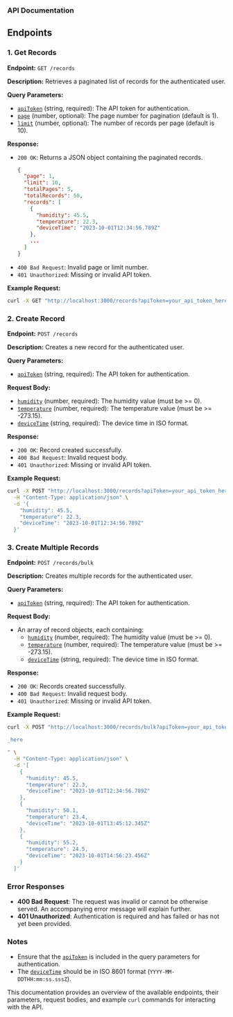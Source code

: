 ### API Documentation

## Endpoints

### 1. Get Records

**Endpoint:** `GET /records`

**Description:** Retrieves a paginated list of records for the authenticated user.

**Query Parameters:**

- [`apiToken`](command:_github.copilot.openSymbolFromReferences?%5B%22%22%2C%5B%7B%22uri%22%3A%7B%22scheme%22%3A%22file%22%2C%22authority%22%3A%22%22%2C%22path%22%3A%22%2FUsers%2Fzhaxal%2FDocuments%2FProjects%2Fdata-server%2Fbackend%2Fsrc%2Froutes%2Fapi%2FrecordsRouter.ts%22%2C%22query%22%3A%22%22%2C%22fragment%22%3A%22%22%7D%2C%22pos%22%3A%7B%22line%22%3A7%2C%22character%22%3A8%7D%7D%5D%2C%2203303b74-b461-41d9-80b4-97ed223d9380%22%5D "Go to definition") (string, required): The API token for authentication.
- [`page`](command:_github.copilot.openSymbolFromReferences?%5B%22%22%2C%5B%7B%22uri%22%3A%7B%22scheme%22%3A%22file%22%2C%22authority%22%3A%22%22%2C%22path%22%3A%22%2FUsers%2Fzhaxal%2FDocuments%2FProjects%2Fdata-server%2Fbackend%2Fsrc%2Froutes%2Fapi%2FrecordsRouter.ts%22%2C%22query%22%3A%22%22%2C%22fragment%22%3A%22%22%7D%2C%22pos%22%3A%7B%22line%22%3A21%2C%22character%22%3A8%7D%7D%5D%2C%2203303b74-b461-41d9-80b4-97ed223d9380%22%5D "Go to definition") (number, optional): The page number for pagination (default is 1).
- [`limit`](command:_github.copilot.openSymbolFromReferences?%5B%22%22%2C%5B%7B%22uri%22%3A%7B%22scheme%22%3A%22file%22%2C%22authority%22%3A%22%22%2C%22path%22%3A%22%2FUsers%2Fzhaxal%2FDocuments%2FProjects%2Fdata-server%2Fbackend%2Fsrc%2Froutes%2Fapi%2FrecordsRouter.ts%22%2C%22query%22%3A%22%22%2C%22fragment%22%3A%22%22%7D%2C%22pos%22%3A%7B%22line%22%3A22%2C%22character%22%3A8%7D%7D%5D%2C%2203303b74-b461-41d9-80b4-97ed223d9380%22%5D "Go to definition") (number, optional): The number of records per page (default is 10).

**Response:**

- `200 OK`: Returns a JSON object containing the paginated records.
  ```json
  {
    "page": 1,
    "limit": 10,
    "totalPages": 5,
    "totalRecords": 50,
    "records": [
      {
        "humidity": 45.5,
        "temperature": 22.3,
        "deviceTime": "2023-10-01T12:34:56.789Z"
      },
      ...
    ]
  }
  ```
- `400 Bad Request`: Invalid page or limit number.
- `401 Unauthorized`: Missing or invalid API token.

**Example Request:**

```sh
curl -X GET "http://localhost:3000/records?apiToken=your_api_token_here&page=1&limit=10"
```

### 2. Create Record

**Endpoint:** `POST /records`

**Description:** Creates a new record for the authenticated user.

**Query Parameters:**

- [`apiToken`](command:_github.copilot.openSymbolFromReferences?%5B%22%22%2C%5B%7B%22uri%22%3A%7B%22scheme%22%3A%22file%22%2C%22authority%22%3A%22%22%2C%22path%22%3A%22%2FUsers%2Fzhaxal%2FDocuments%2FProjects%2Fdata-server%2Fbackend%2Fsrc%2Froutes%2Fapi%2FrecordsRouter.ts%22%2C%22query%22%3A%22%22%2C%22fragment%22%3A%22%22%7D%2C%22pos%22%3A%7B%22line%22%3A7%2C%22character%22%3A8%7D%7D%5D%2C%2203303b74-b461-41d9-80b4-97ed223d9380%22%5D "Go to definition") (string, required): The API token for authentication.

**Request Body:**

- [`humidity`](command:_github.copilot.openSymbolFromReferences?%5B%22%22%2C%5B%7B%22uri%22%3A%7B%22scheme%22%3A%22file%22%2C%22authority%22%3A%22%22%2C%22path%22%3A%22%2FUsers%2Fzhaxal%2FDocuments%2FProjects%2Fdata-server%2Fbackend%2Fsrc%2Froutes%2Fapi%2FrecordsRouter.ts%22%2C%22query%22%3A%22%22%2C%22fragment%22%3A%22%22%7D%2C%22pos%22%3A%7B%22line%22%3A57%2C%22character%22%3A2%7D%7D%5D%2C%2203303b74-b461-41d9-80b4-97ed223d9380%22%5D "Go to definition") (number, required): The humidity value (must be >= 0).
- [`temperature`](command:_github.copilot.openSymbolFromReferences?%5B%22%22%2C%5B%7B%22uri%22%3A%7B%22scheme%22%3A%22file%22%2C%22authority%22%3A%22%22%2C%22path%22%3A%22%2FUsers%2Fzhaxal%2FDocuments%2FProjects%2Fdata-server%2Fbackend%2Fsrc%2Froutes%2Fapi%2FrecordsRouter.ts%22%2C%22query%22%3A%22%22%2C%22fragment%22%3A%22%22%7D%2C%22pos%22%3A%7B%22line%22%3A58%2C%22character%22%3A2%7D%7D%5D%2C%2203303b74-b461-41d9-80b4-97ed223d9380%22%5D "Go to definition") (number, required): The temperature value (must be >= -273.15).
- [`deviceTime`](command:_github.copilot.openSymbolFromReferences?%5B%22%22%2C%5B%7B%22uri%22%3A%7B%22scheme%22%3A%22file%22%2C%22authority%22%3A%22%22%2C%22path%22%3A%22%2FUsers%2Fzhaxal%2FDocuments%2FProjects%2Fdata-server%2Fbackend%2Fsrc%2Froutes%2Fapi%2FrecordsRouter.ts%22%2C%22query%22%3A%22%22%2C%22fragment%22%3A%22%22%7D%2C%22pos%22%3A%7B%22line%22%3A59%2C%22character%22%3A2%7D%7D%5D%2C%2203303b74-b461-41d9-80b4-97ed223d9380%22%5D "Go to definition") (string, required): The device time in ISO format.

**Response:**

- `200 OK`: Record created successfully.
- `400 Bad Request`: Invalid request body.
- `401 Unauthorized`: Missing or invalid API token.

**Example Request:**

```sh
curl -X POST "http://localhost:3000/records?apiToken=your_api_token_here" \
  -H "Content-Type: application/json" \
  -d '{
    "humidity": 45.5,
    "temperature": 22.3,
    "deviceTime": "2023-10-01T12:34:56.789Z"
  }'
```

### 3. Create Multiple Records

**Endpoint:** `POST /records/bulk`

**Description:** Creates multiple records for the authenticated user.

**Query Parameters:**

- [`apiToken`](command:_github.copilot.openSymbolFromReferences?%5B%22%22%2C%5B%7B%22uri%22%3A%7B%22scheme%22%3A%22file%22%2C%22authority%22%3A%22%22%2C%22path%22%3A%22%2FUsers%2Fzhaxal%2FDocuments%2FProjects%2Fdata-server%2Fbackend%2Fsrc%2Froutes%2Fapi%2FrecordsRouter.ts%22%2C%22query%22%3A%22%22%2C%22fragment%22%3A%22%22%7D%2C%22pos%22%3A%7B%22line%22%3A7%2C%22character%22%3A8%7D%7D%5D%2C%2203303b74-b461-41d9-80b4-97ed223d9380%22%5D "Go to definition") (string, required): The API token for authentication.

**Request Body:**

- An array of record objects, each containing:
  - [`humidity`](command:_github.copilot.openSymbolFromReferences?%5B%22%22%2C%5B%7B%22uri%22%3A%7B%22scheme%22%3A%22file%22%2C%22authority%22%3A%22%22%2C%22path%22%3A%22%2FUsers%2Fzhaxal%2FDocuments%2FProjects%2Fdata-server%2Fbackend%2Fsrc%2Froutes%2Fapi%2FrecordsRouter.ts%22%2C%22query%22%3A%22%22%2C%22fragment%22%3A%22%22%7D%2C%22pos%22%3A%7B%22line%22%3A57%2C%22character%22%3A2%7D%7D%5D%2C%2203303b74-b461-41d9-80b4-97ed223d9380%22%5D "Go to definition") (number, required): The humidity value (must be >= 0).
  - [`temperature`](command:_github.copilot.openSymbolFromReferences?%5B%22%22%2C%5B%7B%22uri%22%3A%7B%22scheme%22%3A%22file%22%2C%22authority%22%3A%22%22%2C%22path%22%3A%22%2FUsers%2Fzhaxal%2FDocuments%2FProjects%2Fdata-server%2Fbackend%2Fsrc%2Froutes%2Fapi%2FrecordsRouter.ts%22%2C%22query%22%3A%22%22%2C%22fragment%22%3A%22%22%7D%2C%22pos%22%3A%7B%22line%22%3A58%2C%22character%22%3A2%7D%7D%5D%2C%2203303b74-b461-41d9-80b4-97ed223d9380%22%5D "Go to definition") (number, required): The temperature value (must be >= -273.15).
  - [`deviceTime`](command:_github.copilot.openSymbolFromReferences?%5B%22%22%2C%5B%7B%22uri%22%3A%7B%22scheme%22%3A%22file%22%2C%22authority%22%3A%22%22%2C%22path%22%3A%22%2FUsers%2Fzhaxal%2FDocuments%2FProjects%2Fdata-server%2Fbackend%2Fsrc%2Froutes%2Fapi%2FrecordsRouter.ts%22%2C%22query%22%3A%22%22%2C%22fragment%22%3A%22%22%7D%2C%22pos%22%3A%7B%22line%22%3A59%2C%22character%22%3A2%7D%7D%5D%2C%2203303b74-b461-41d9-80b4-97ed223d9380%22%5D "Go to definition") (string, required): The device time in ISO format.

**Response:**

- `200 OK`: Records created successfully.
- `400 Bad Request`: Invalid request body.
- `401 Unauthorized`: Missing or invalid API token.

**Example Request:**

```sh
curl -X POST "http://localhost:3000/records/bulk?apiToken=your_api_token

_here

" \
  -H "Content-Type: application/json" \
  -d '[
    {
      "humidity": 45.5,
      "temperature": 22.3,
      "deviceTime": "2023-10-01T12:34:56.789Z"
    },
    {
      "humidity": 50.1,
      "temperature": 23.4,
      "deviceTime": "2023-10-01T13:45:12.345Z"
    },
    {
      "humidity": 55.2,
      "temperature": 24.5,
      "deviceTime": "2023-10-01T14:56:23.456Z"
    }
  ]'
```

### Error Responses

- **400 Bad Request**: The request was invalid or cannot be otherwise served. An accompanying error message will explain further.
- **401 Unauthorized**: Authentication is required and has failed or has not yet been provided.

### Notes

- Ensure that the [`apiToken`](command:_github.copilot.openSymbolFromReferences?%5B%22%22%2C%5B%7B%22uri%22%3A%7B%22scheme%22%3A%22file%22%2C%22authority%22%3A%22%22%2C%22path%22%3A%22%2FUsers%2Fzhaxal%2FDocuments%2FProjects%2Fdata-server%2Fbackend%2Fsrc%2Froutes%2Fapi%2FrecordsRouter.ts%22%2C%22query%22%3A%22%22%2C%22fragment%22%3A%22%22%7D%2C%22pos%22%3A%7B%22line%22%3A7%2C%22character%22%3A8%7D%7D%5D%2C%2203303b74-b461-41d9-80b4-97ed223d9380%22%5D "Go to definition") is included in the query parameters for authentication.
- The [`deviceTime`](command:_github.copilot.openSymbolFromReferences?%5B%22%22%2C%5B%7B%22uri%22%3A%7B%22scheme%22%3A%22file%22%2C%22authority%22%3A%22%22%2C%22path%22%3A%22%2FUsers%2Fzhaxal%2FDocuments%2FProjects%2Fdata-server%2Fbackend%2Fsrc%2Froutes%2Fapi%2FrecordsRouter.ts%22%2C%22query%22%3A%22%22%2C%22fragment%22%3A%22%22%7D%2C%22pos%22%3A%7B%22line%22%3A59%2C%22character%22%3A2%7D%7D%5D%2C%2203303b74-b461-41d9-80b4-97ed223d9380%22%5D "Go to definition") should be in ISO 8601 format (`YYYY-MM-DDTHH:mm:ss.sssZ`).

This documentation provides an overview of the available endpoints, their parameters, request bodies, and example `curl` commands for interacting with the API.
